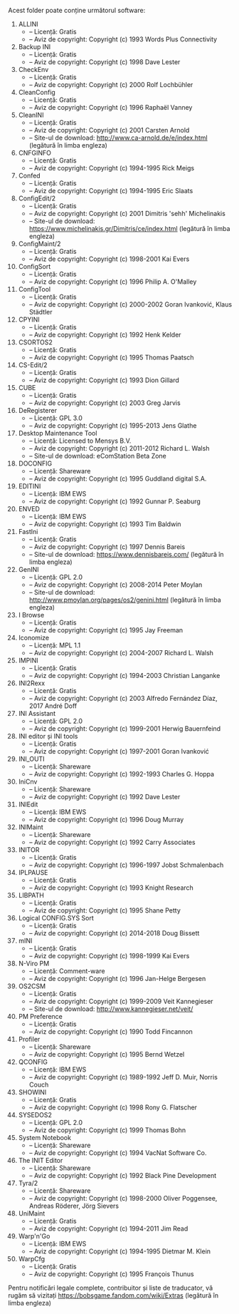 Acest folder poate conține următorul software:

1. ALLINI
   - – Licență: Gratis
   - – Aviz de copyright: Copyright (c) 1993 Words Plus Connectivity
2. Backup INI
   - – Licență: Gratis
   - – Aviz de copyright: Copyright (c) 1998 Dave Lester
3. CheckEnv
   - – Licență: Gratis
   - – Aviz de copyright: Copyright (c) 2000 Rolf Lochbühler
4. CleanConfig
   - – Licență: Gratis
   - – Aviz de copyright: Copyright (c) 1996 Raphaël Vanney
5. CleanINI
   - – Licență: Gratis
   - – Aviz de copyright: Copyright (c) 2001 Carsten Arnold
   - – Site-ul de download: http://www.ca-arnold.de/e/index.html (legătură în limba engleza)
6. CNFGINFO
   - – Licență: Gratis
   - – Aviz de copyright: Copyright (c) 1994-1995 Rick Meigs
7. Confed
   - – Licență: Gratis
   - – Aviz de copyright: Copyright (c) 1994-1995 Eric Slaats
8. ConfigEdit/2
   - – Licență: Gratis
   - – Aviz de copyright: Copyright (c) 2001 Dimitris 'sehh' Michelinakis
   - – Site-ul de download: https://www.michelinakis.gr/Dimitris/ce/index.html (legătură în limba engleza)
9. ConfigMaint/2
   - – Licență: Gratis
   - – Aviz de copyright: Copyright (c) 1998-2001 Kai Evers
10. ConfigSort
    - – Licență: Gratis
    - – Aviz de copyright: Copyright (c) 1996 Philip A. O'Malley
11. ConfigTool
    - – Licență: Gratis
    - – Aviz de copyright: Copyright (c) 2000-2002 Goran Ivanković, Klaus Städtler
12. CPYINI
    - – Licență: Gratis
    - – Aviz de copyright: Copyright (c) 1992 Henk Kelder
13. CSORTOS2
    - – Licență: Gratis
    - – Aviz de copyright: Copyright (c) 1995 Thomas Paatsch
14. CS-Edit/2
    - – Licență: Gratis
    - – Aviz de copyright: Copyright (c) 1993 Dion Gillard
15. CUBE
    - – Licență: Gratis
    - – Aviz de copyright: Copyright (c) 2003 Greg Jarvis
16. DeRegisterer
    - – Licență: GPL 3.0
    - – Aviz de copyright: Copyright (c) 1995-2013 Jens Glathe
16. Desktop Maintenance Tool
    - – Licență: Licensed to Mensys B.V.
    - – Aviz de copyright: Copyright (c) 2011-2012 Richard L. Walsh
    - – Site-ul de download: eComStation Beta Zone
17. DOCONFIG
    - – Licență: Shareware
    - – Aviz de copyright: Copyright (c) 1995 Guddland digital S.A.
18. EDITINI
    - – Licență: IBM EWS
    - – Aviz de copyright: Copyright (c) 1992 Gunnar P. Seaburg
19. ENVED
    - – Licență: IBM EWS
    - – Aviz de copyright: Copyright (c) 1993 Tim Baldwin
20. FastIni
    - – Licență: Gratis
    - – Aviz de copyright: Copyright (c) 1997 Dennis Bareis
    - – Site-ul de download: https://www.dennisbareis.com/ (legătură în limba engleza)
21. GenINI
    - – Licență: GPL 2.0
    - – Aviz de copyright: Copyright (c) 2008-2014 Peter Moylan
    - – Site-ul de download: http://www.pmoylan.org/pages/os2/genini.html (legătură în limba engleza)
22. I Browse
    - – Licență: Gratis
    - – Aviz de copyright: Copyright (c) 1995 Jay Freeman
23. Iconomize
    - – Licență: MPL 1.1
    - – Aviz de copyright: Copyright (c) 2004-2007 Richard L. Walsh
24. IMPINI
    - – Licență: Gratis
    - – Aviz de copyright: Copyright (c) 1994-2003 Christian Langanke
25. INI2Rexx
    - – Licență: Gratis
    - – Aviz de copyright: Copyright (c) 2003 Alfredo Fernández Díaz, 2017 André Doff
26. INI Assistant
    - – Licență: GPL 2.0
    - – Aviz de copyright: Copyright (c) 1999-2001 Herwig Bauernfeind
27. INI editor și INI tools
    - – Licență: Gratis
    - – Aviz de copyright: Copyright (c) 1997-2001 Goran Ivanković
28. INI_OUTI
    - – Licență: Shareware
    - – Aviz de copyright: Copyright (c) 1992-1993 Charles G. Hoppa
29. IniCnv
    - – Licență: Shareware
    - – Aviz de copyright: Copyright (c) 1992 Dave Lester
30. INIEdit
    - – Licență: IBM EWS
    - – Aviz de copyright: Copyright (c) 1996 Doug Murray
31. INIMaint
    - – Licență: Shareware
    - – Aviz de copyright: Copyright (c) 1992 Carry Associates
32. INITOR
    - – Licență: Gratis
    - – Aviz de copyright: Copyright (c) 1996-1997 Jobst Schmalenbach
33. IPLPAUSE
    - – Licență: Gratis
    - – Aviz de copyright: Copyright (c) 1993 Knight Research
34. LIBPATH
    - – Licență: Gratis
    - – Aviz de copyright: Copyright (c) 1995 Shane Petty
35. Logical CONFIG.SYS Sort
    - – Licență: Gratis
    - – Aviz de copyright: Copyright (c) 2014-2018 Doug Bissett
36. mINI
    - – Licență: Gratis
    - – Aviz de copyright: Copyright (c) 1998-1999 Kai Evers
37. N-Viro PM
    - – Licență: Comment-ware
    - – Aviz de copyright: Copyright (c) 1996 Jan-Helge Bergesen
38. OS2CSM
    - – Licență: Gratis
    - – Aviz de copyright: Copyright (c) 1999-2009 Veit Kannegieser
    - – Site-ul de download: http://www.kannegieser.net/veit/
39. PM Preference
    - – Licență: Gratis
    - – Aviz de copyright: Copyright (c) 1990 Todd Fincannon
40. Profiler
    - – Licență: Shareware
    - – Aviz de copyright: Copyright (c) 1995 Bernd Wetzel
41. QCONFIG
    - – Licență: IBM EWS
    - – Aviz de copyright: Copyright (c) 1989-1992 Jeff D. Muir, Norris Couch
42. SHOWINI
    - – Licență: Gratis
    - – Aviz de copyright: Copyright (c) 1998 Rony G. Flatscher
43. SYSEDOS2
    - – Licență: GPL 2.0
    - – Aviz de copyright: Copyright (c) 1999 Thomas Bohn
44. System Notebook
    - – Licență: Shareware
    - – Aviz de copyright: Copyright (c) 1994 VacNat Software Co.
45. The INIT Editor
    - – Licență: Shareware
    - – Aviz de copyright: Copyright (c) 1992 Black Pine Development
46. Tyra/2
    - – Licență: Shareware
    - – Aviz de copyright: Copyright (c) 1998-2000 Oliver Poggensee, Andreas Röderer, Jörg Sievers
47. UniMaint
    - – Licență: Gratis
    - – Aviz de copyright: Copyright (c) 1994-2011 Jim Read
48. Warp'n'Go
    - – Licență: IBM EWS
    - – Aviz de copyright: Copyright (c) 1994-1995 Dietmar M. Klein
49. WarpCfg
    - – Licență: Gratis
    - – Aviz de copyright: Copyright (c) 1995 François Thunus

Pentru notificări legale complete, contribuitor și liste de traducator, vă rugăm să vizitați https://bobsgame.fandom.com/wiki/Extras (legătură în limba engleza)
